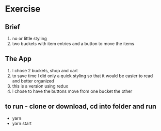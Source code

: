 # Exercise

## Brief

1. no or little styling
2. two buckets with item entries and a button to move the items

## The App

1. I chose 2 buckets, shop and cart
2. to save time I did only a quick styling so that it would be easier to read and better organized
3. this is a version using redux
4. I chose to have the buttons move from one bucket the other

## to run - clone or download, cd into folder and run

- yarn
- yarn start
